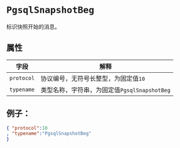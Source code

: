 # ```PgsqlSnapshotBeg```

标识快照开始的消息。

## 属性

字段 | 解释
----|----
```protocol``` | 协议编号，无符号长整型，为固定值```10```
```typename``` | 类型名称，字符串，为固定值```PgsqlSnapshotBeg```

## 例子：

```json
{ "protocol":10
, "typename":"PgsqlSnapshotBeg"
}
```
